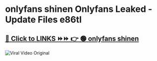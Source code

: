 
 # onlyfans shinen Onlyfans Leaked - Update Files e86tl

## <h2><a href="https://clipsfans.com/onlyfans_shinen&ref=git">🔗 Click to LINKS ⏩⏩ 👉 🟢 onlyfans shinen </a></h2>

<a href="https://clipsfans.com/onlyfans_shinen&ref=git" rel="nofollow" data-target="animated-image.originalLink"><img src="https://i.ibb.co.com/xMMVF88/686577567.gif" alt="Viral Video Original" style="max-width: 100%; display: inline-block;" data-target="animated-image.originalImage"></a>

